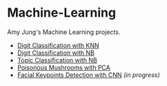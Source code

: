 # Machine-Learning
Amy Jung's Machine Learning projects.

- [Digit Classification with KNN](https://github.com/redcarrott/Machine-Learning/blob/main/projects/Digit_Classification_KNN.ipynb)
- [Digit Classification with NB](https://github.com/redcarrott/Machine-Learning/blob/main/projects/Digit_Classification_NB.ipynb)
- [Topic Classification with NB](https://github.com/redcarrott/Machine-Learning/blob/main/projects/Topic_Classification.ipynb)
- [Poisonous Mushrooms with PCA](https://github.com/redcarrott/Machine-Learning/blob/main/projects/Poisonous_Mushrooms_PCA.ipynb)
- [Facial Keypoints Detection with CNN](https://github.com/redcarrott/Machine-Learning/tree/main/projects/Facial_Keypoint_Detection) *(in progress)*
